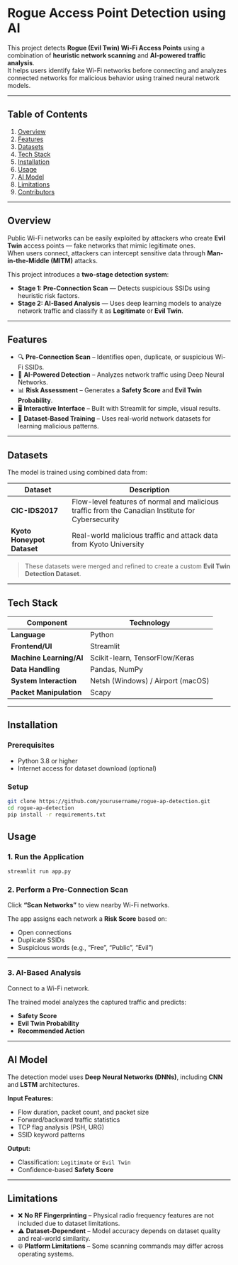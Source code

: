 # Rogue Access Point Detection using AI

This project detects **Rogue (Evil Twin) Wi-Fi Access Points** using a combination of **heuristic network scanning** and **AI-powered traffic analysis**.  
It helps users identify fake Wi-Fi networks before connecting and analyzes connected networks for malicious behavior using trained neural network models.

---

## Table of Contents

1. [Overview](#overview)
2. [Features](#features)
3. [Datasets](#datasets)
4. [Tech Stack](#tech-stack)
5. [Installation](#installation)
6. [Usage](#usage)
7. [AI Model](#ai-model)
8. [Limitations](#limitations)
9. [Contributors](#contributors)

---

## Overview

Public Wi-Fi networks can be easily exploited by attackers who create **Evil Twin** access points — fake networks that mimic legitimate ones.  
When users connect, attackers can intercept sensitive data through **Man-in-the-Middle (MITM)** attacks.

This project introduces a **two-stage detection system**:

- **Stage 1: Pre-Connection Scan** — Detects suspicious SSIDs using heuristic risk factors.
- **Stage 2: AI-Based Analysis** — Uses deep learning models to analyze network traffic and classify it as **Legitimate** or **Evil Twin**.

---

## Features

- 🔍 **Pre-Connection Scan** – Identifies open, duplicate, or suspicious Wi-Fi SSIDs.  
- 🤖 **AI-Powered Detection** – Analyzes network traffic using Deep Neural Networks.  
- 📊 **Risk Assessment** – Generates a **Safety Score** and **Evil Twin Probability**.  
- 🖥️ **Interactive Interface** – Built with Streamlit for simple, visual results.  
- 💾 **Dataset-Based Training** – Uses real-world network datasets for learning malicious patterns.  

---

## Datasets

The model is trained using combined data from:

| Dataset | Description |
|----------|--------------|
| **CIC-IDS2017** | Flow-level features of normal and malicious traffic from the Canadian Institute for Cybersecurity |
| **Kyoto Honeypot Dataset** | Real-world malicious traffic and attack data from Kyoto University |

> These datasets were merged and refined to create a custom **Evil Twin Detection Dataset**.

---

## Tech Stack

| Component | Technology |
|------------|-------------|
| **Language** | Python |
| **Frontend/UI** | Streamlit |
| **Machine Learning/AI** | Scikit-learn, TensorFlow/Keras |
| **Data Handling** | Pandas, NumPy |
| **System Interaction** | Netsh (Windows) / Airport (macOS) |
| **Packet Manipulation** | Scapy |

---

## Installation

### Prerequisites

- Python 3.8 or higher  
- Internet access for dataset download (optional)  

### Setup

```bash
git clone https://github.com/yourusername/rogue-ap-detection.git
cd rogue-ap-detection
pip install -r requirements.txt
```

## Usage 

### 1. Run the Application
```bash
streamlit run app.py
```

### 2. Perform a Pre-Connection Scan

Click **“Scan Networks”** to view nearby Wi-Fi networks.

The app assigns each network a **Risk Score** based on:
- Open connections  
- Duplicate SSIDs  
- Suspicious words (e.g., “Free”, “Public”, “Evil”)  

---

### 3. AI-Based Analysis

Connect to a Wi-Fi network.

The trained model analyzes the captured traffic and predicts:
- **Safety Score**  
- **Evil Twin Probability**  
- **Recommended Action**  

---

## AI Model

The detection model uses **Deep Neural Networks (DNNs)**, including **CNN** and **LSTM** architectures.

**Input Features:**
- Flow duration, packet count, and packet size  
- Forward/backward traffic statistics  
- TCP flag analysis (PSH, URG)  
- SSID keyword patterns  

**Output:**
- Classification: `Legitimate` or `Evil Twin`  
- Confidence-based **Safety Score**

---

## Limitations

- ❌ **No RF Fingerprinting** – Physical radio frequency features are not included due to dataset limitations.  
- ⚠️ **Dataset-Dependent** – Model accuracy depends on dataset quality and real-world similarity.  
- 🌐 **Platform Limitations** – Some scanning commands may differ across operating systems.  
